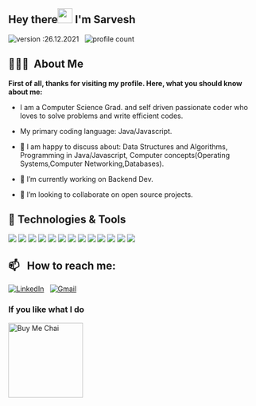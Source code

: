   ## Hey there<img src="https://raw.githubusercontent.com/MartinHeinz/MartinHeinz/master/wave.gif" width="30px"> I'm Sarvesh
  ![version :26.12.2021](https://img.shields.io/badge/version-14.08.2021-informational) &nbsp;
  ![profile count](https://komarev.com/ghpvc/?username=sarveshdutt17feb&color=red)&nbsp;

  ## 👨🏻‍💻 &nbsp;About Me

  <b>First of all, thanks for visiting my profile. Here, what you should know about me:</b>
- I am a Computer Science Grad. and  self driven passionate coder who loves to solve problems and write efficient codes.
-  My primary coding language: Java/Javascript.

- 👀 I am happy to discuss about: Data Structures and Algorithms, Programming in Java/Javascript, Computer concepts(Operating Systems,Computer Networking,Databases).
- 🌱 I’m currently working on Backend Dev.
- 💞️ I’m looking to collaborate on open source projects.


## 🔧 Technologies & Tools
![](https://img.shields.io/badge/Code-Java-informational?style=flat&logo=java&logoColor=white&color=2bbc8a)
![](https://img.shields.io/badge/Code-SQL-informational?style=flat&logo=javascript&logoColor=white&color=2bbc8a)
![](https://img.shields.io/badge/Code-DataStructures&Algorithms-informational?style=flat&logo=javascript&logoColor=white&color=2bbc8a)
![](https://img.shields.io/badge/Tools-MySQL-informational?style=flat&logo=mysql&logoColor=white&color=2bbc8a)
![](https://img.shields.io/badge/Editor-Intelij-informational?style=flat&logo=eclipseide&logoColor=white&color=2bbc8a)
![](https://img.shields.io/badge/Code-SpringBoot-informational?style=flat&logo=eclipseide&logoColor=white&color=2bbc8a)
![](https://img.shields.io/badge/Code-SpringDataJPA-informational?style=flat&logo=eclipseide&logoColor=white&color=2bbc8a)
![](https://img.shields.io/badge/Code-Multithreading-informational?style=flat&logo=eclipseide&logoColor=white&color=2bbc8a)
![](https://img.shields.io/badge/Code-OOPS-informational?style=flat&logo=eclipseide&logoColor=white&color=2bbc8a)
![](https://img.shields.io/badge/Cloud-AWS-informational?style=flat&logo=amazonaws&logoColor=white&color=2bbc8a)
![](https://img.shields.io/badge/Tools-Docker-informational?style=flat&logo=docker&logoColor=white&color=2bbc8a)
![](https://img.shields.io/badge/Code-JavaScript-informational?style=flat&logo=javascript&logoColor=white&color=2bbc8a)
![](https://img.shields.io/badge/Editor-VSCode-informational?style=flat&logo=visualstudiocode&logoColor=white&color=2bbc8a)

## 📫 &nbsp; How to reach me:
<a href="https://www.linkedin.com/in/sarvesh-dutt"><img alt="LinkedIn" src="https://img.shields.io/badge/linkedin%20-%230077B5.svg?&style=flat&logo=linkedin&logoColor=white"/></a> &nbsp;
<a href="mailto:sarveshdutt40@gmail.com"><img alt="Gmail" src="https://img.shields.io/badge/Gmail-D14836?style=flat&logo=gmail&logoColor=white" /></a> &nbsp;

### If you like what I do
<a href="https://buymeacoffee.com/sarveshdutt" target="_blank"><img src="https://cdn.buymeacoffee.com/buttons/v2/default-red.png" alt="Buy Me Chai" width="150" ></a>

<!---
sarveshdutt17feb/sarveshdutt17feb is a ✨ special ✨ repository because its `README.md` (this file) appears on your GitHub profile.
You can click the Preview link to take a look at your changes.
--->
